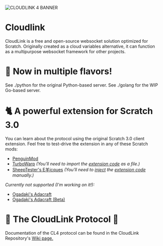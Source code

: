 ![CLOUDLINK 4 BANNER](https://user-images.githubusercontent.com/12957745/188282246-a221e66a-5d8a-4516-9ae2-79212b745d91.png)

# Cloudlink
CloudLink is a free and open-source websocket solution optimized for Scratch.
Originally created as a cloud variables alternative, it can function as a multipurpose websocket framework for other projects.

# 🍨 Now in multiple flavors!
See ./python for the original Python-based server.
See ./golang for the WIP Go-based server.

# 🐈 A powerful extension for Scratch 3.0
You can learn about the protocol using the original Scratch 3.0 client extension.
Feel free to test-drive the extension in any of these Scratch mods:

- [PenguinMod](https://studio.penguinmod.site/editor.html?extension=https://extensions.penguinmod.site/extensions/MikeDev101/cloudlink.js)
- [TurboWarp](https://turbowarp.org/editor) _(You'll need to import the [extension code](https://mikedev101.github.io/cloudlink/scratch/cloudlink_turbowarp_0.1.0.js) as a file.)_
- [SheepTester's E羊icques](https://sheeptester.github.io/scratch-gui) _(You'll need to [inject](https://chrome.google.com/webstore/detail/code-injector/edkcmfocepnifkbnbkmlcmegedeikdeb) the [extension code](https://mikedev101.github.io/cloudlink/scratch/cloudlink_epicques_0.1.0.js) manually.)_

_Currently not supported (I'm working on it!):_
- [Ogadaki's Adacraft](https://adacraft.org/studio/)
- [Ogadaki's Adacraft (Beta)](https://beta.adacraft.org/studio/) 

# 📃 The CloudLink Protocol 📃
Documentation of the CL4 protocol can be found in the CloudLink Repository's [Wiki page.](https://github.com/MikeDev101/cloudlink/wiki)
